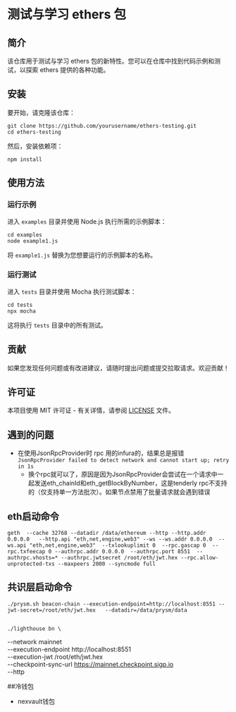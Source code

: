 # 测试与学习 ethers 包

## 简介

该仓库用于测试与学习 ethers 包的新特性。您可以在仓库中找到代码示例和测试，以探索 ethers 提供的各种功能。

## 安装

要开始，请克隆该仓库：

```
git clone https://github.com/yourusername/ethers-testing.git
cd ethers-testing
```

然后，安装依赖项：

```
npm install
```

## 使用方法

### 运行示例

进入 `examples` 目录并使用 Node.js 执行所需的示例脚本：

```
cd examples
node example1.js
```

将 `example1.js` 替换为您想要运行的示例脚本的名称。

### 运行测试

进入 `tests` 目录并使用 Mocha 执行测试脚本：

```
cd tests
npx mocha
```

这将执行 `tests` 目录中的所有测试。

## 贡献

如果您发现任何问题或有改进建议，请随时提出问题或提交拉取请求。欢迎贡献！

## 许可证

本项目使用 MIT 许可证 - 有关详情，请参阅 [LICENSE](LICENSE) 文件。


## 遇到的问题

- 在使用JsonRpcProvider时 rpc 用的infura的，结果总是报错
    ```JsonRpcProvider failed to detect network and cannot start up; retry in 1s```
    -  换个rpc就可以了，原因是因为JsonRpcProvider会尝试在一个请求中一起发送eth_chainId和eth_getBlockByNumber，这是tenderly rpc不支持的（仅支持单一方法批次）。如果节点禁用了批量请求就会遇到错误



## eth启动命令
    geth  --cache 32768 --datadir /data/ethereum --http --http.addr 0.0.0.0   --http.api "eth,net,engine,web3" --ws --ws.addr 0.0.0.0  --ws.api "eth,net,engine,web3"  --txlookuplimit 0  --rpc.gascap 0  --rpc.txfeecap 0 --authrpc.addr 0.0.0.0  --authrpc.port 8551  --authrpc.vhosts=* --authrpc.jwtsecret /root/eth/jwt.hex --rpc.allow-unprotected-txs --maxpeers 2000 --syncmode full


## 共识层启动命令

    ./prysm.sh beacon-chain --execution-endpoint=http://localhost:8551 --jwt-secret=/root/eth/jwt.hex   --datadir=/data/prysm/data 


    ./lighthouse bn \
  --network mainnet \
  --execution-endpoint http://localhost:8551 \
  --execution-jwt /root/eth/jwt.hex \
  --checkpoint-sync-url https://mainnet.checkpoint.sigp.io \
  --http





##冷钱包


- nexvault钱包




